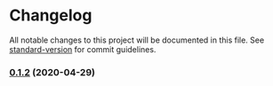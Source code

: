 # Changelog

All notable changes to this project will be documented in this file. See [standard-version](https://github.com/conventional-changelog/standard-version) for commit guidelines.

### [0.1.2](https://github.com/lemon-sour/node-log-rotate/compare/v0.1.1...v0.1.2) (2020-04-29)
